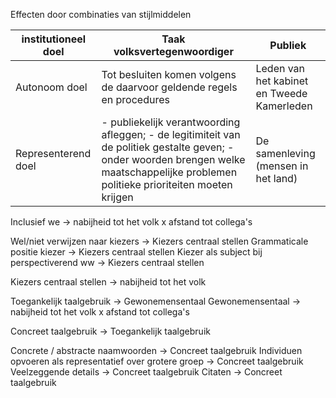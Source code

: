 Effecten door combinaties van stijlmiddelen


| institutioneel doel | Taak volksvertegenwoordiger                                                                                                                                                              | Publiek                                    |
| ------------------- | ---------------------------------------------------------------------------------------------------------------------------------------------------------------------------------------- | ------------------------------------------ |
| Autonoom doel       | Tot besluiten komen volgens de daarvoor geldende regels en procedures                                                                                                                    | Leden van het kabinet en Tweede Kamerleden |
| Representerend doel | - publiekelijk verantwoording afleggen; - de legitimiteit van de politiek gestalte geven; - onder woorden brengen welke maatschappelijke problemen politieke prioriteiten moeten krijgen | De samenleving (mensen in het land)        | 

Inclusief we -> nabijheid tot het volk x afstand tot collega's

Wel/niet verwijzen naar kiezers -> Kiezers centraal stellen
Grammaticale positie kiezer -> Kiezers centraal stellen
Kiezer als subject bij perspectiverend ww -> Kiezers centraal stellen

Kiezers centraal stellen -> nabijheid tot het volk

Toegankelijk taalgebruik -> Gewonemensentaal
Gewonemensentaal -> nabijheid tot het volk x afstand tot collega's


Concreet taalgebruik -> Toegankelijk taalgebruik

Concrete / abstracte naamwoorden -> Concreet taalgebruik
Individuen opvoeren als representatief over grotere groep -> Concreet taalgebruik
Veelzeggende details -> Concreet taalgebruik
Citaten -> Concreet taalgebruik


